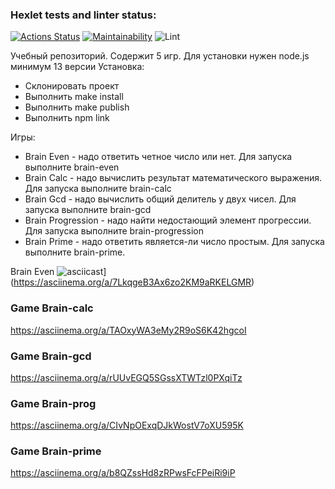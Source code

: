 ### Hexlet tests and linter status:
[![Actions Status](https://github.com/andreyDanilovEd/frontend-project-lvl1/workflows/hexlet-check/badge.svg)](https://github.com/andreyDanilovEd/frontend-project-lvl1/actions)
[![Maintainability](https://api.codeclimate.com/v1/badges/a99a88d28ad37a79dbf6/maintainability)](https://codeclimate.com/github/codeclimate/codeclimate/maintainability)
![Lint](https://github.com/andreyDanilovEd/frontend-project-lvl1/actions/workflows/my-github-actions.yml/badge.svg)

Учебный репозиторий. Содержит 5 игр. Для установки нужен node.js минимум 13 версии Установка:

- Склонировать проект
- Выполнить make install
- Выполнить make publish
- Выполнить npm link

Игры:

- Brain Even - надо ответить четное число или нет. Для запуска выполните brain-even
- Brain Calc - надо вычислить результат математического выражения. Для запуска выполните brain-calc
- Brain Gcd - надо вычислить общий делитель у двух чисел. Для запуска выполните brain-gcd
- Brain Progression - надо найти недостающий элемент прогрессии. Для запуска выполните brain-progression
- Brain Prime - надо ответить является-ли число простым. Для запуска выполните brain-prime.

Brain Even
![asciicast](https://asciinema.org/a/7LkqgeB3Ax6zo2KM9aRKELGMR)](https://asciinema.org/a/7LkqgeB3Ax6zo2KM9aRKELGMR)

### Game Brain-calc
https://asciinema.org/a/TAOxyWA3eMy2R9oS6K42hgcoI
### Game Brain-gcd
https://asciinema.org/a/rUUvEGQ5SGssXTWTzl0PXqiTz
### Game Brain-prog
https://asciinema.org/a/CIvNpOExqDJkWostV7oXU595K
### Game Brain-prime
https://asciinema.org/a/b8QZssHd8zRPwsFcFPeiRi9iP